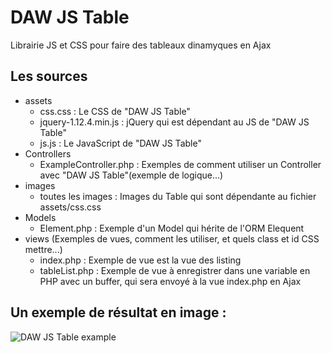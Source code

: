 # DAW JS Table

Librairie JS et CSS pour faire des tableaux dinamyques en Ajax





## Les sources
* assets
    * css.css : Le CSS de "DAW JS Table"
    * jquery-1.12.4.min.js : jQuery qui est dépendant au JS de "DAW JS Table"
    * js.js : Le JavaScript de "DAW JS Table"
* Controllers
    * ExampleController.php : Exemples de comment utiliser un Controller avec "DAW JS Table"(exemple de logique...)
* images
    * toutes les images : Images du Table qui sont dépendante au fichier assets/css.css
* Models
    * Element.php : Exemple d'un Model qui hérite de l'ORM Elequent
* views (Exemples de vues, comment les utiliser, et quels class et id CSS mettre...)
    * index.php : Exemple de vue est la vue des listing
    * tableList.php : Exemple de vue à enregistrer dans une variable en PHP avec un buffer, qui sera envoyé à la vue index.php en Ajax 





## Un exemple de résultat en image :
![DAW JS Table example](https://www.devandweb.fr/medias/upload/package/daw-js-table-example.png)